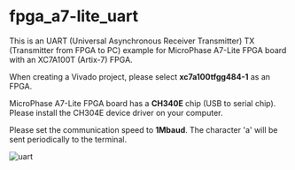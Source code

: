 # fpga_a7-lite_uart

This is an UART (Universal Asynchronous Receiver Transmitter)  TX (Transmitter from FPGA to PC) example for MicroPhase A7-Lite FPGA board with an XC7A100T (Artix-7) FPGA.

When creating a Vivado project, please select **xc7a100tfgg484-1** as an FPGA.

MicroPhase A7-Lite FPGA board has a **CH340E** chip (USB to serial chip).
Please install the CH304E device driver on your computer.

Please set the communication speed to **1Mbaud**.
The character 'a' will be sent periodically to the terminal.

![uart](https://github.com/user-attachments/assets/9b2a576d-fb0c-4dbe-84ca-684e8acfd4c4)

